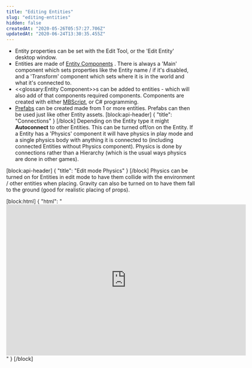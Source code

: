```yaml
---
title: "Editing Entities"
slug: "editing-entities"
hidden: false
createdAt: "2020-05-26T05:57:27.706Z"
updatedAt: "2020-06-24T13:30:35.455Z"
---
```

* Entity properties can be set with the Edit Tool, or the 'Edit Entity' desktop window.
* Entities are made of [Entity Components](doc:components-1) . There is always a 'Main' component which sets properties like the Entity name / if it's disabled, and a 'Transform' component which sets where it is in the world and what it's connected to.
* <<glossary:Entity Component>>s can be added to entities - which will also add of that components required components. Components are created with either [MBScript](doc:mbscript), or C# programming.
* [Prefabs](doc:prefabs) can be created made from 1 or more entities. Prefabs can then be used just like other Entity assets.
[block:api-header]
{
  "title": "Connections"
}
[/block]
Depending on the Entity type it might **Autoconnect** to other Entities. This can be turned off/on on the Entity.
If a Entity has a 'Physics' component it will have physics in play mode and a single physics body with anything it is connected to (including connected Entities without Physics component).
Physics is done by connections rather than a Hierarchy (which is the usual ways physics are done in other games).

[block:api-header]
{
  "title": "Edit mode Physics"
}
[/block]
Physics can be turned on for Entities in edit mode to have them collide with the environment / other entities when placing.
Gravity can also be turned on to have them fall to the ground (good for realistic placing of props).

[block:html]
{
  "html": "<iframe src='https://gfycat.com/ifr/QueasyImpassionedDromaeosaur' frameborder='0' scrolling='no' allowfullscreen width='640' height='404'></iframe>"
}
[/block]